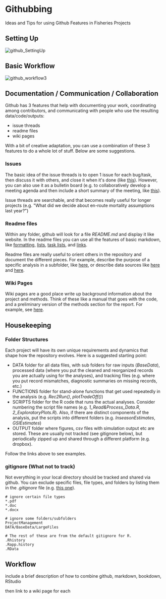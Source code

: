 # Githubbing
Ideas and Tips for using Github Features in Fisheries Projects



## Setting Up



![github_SettingUp](https://user-images.githubusercontent.com/30556192/75281395-15d97200-57c4-11ea-9afa-97f8cca678ff.PNG)

## Basic Workflow


![github_workflow3](https://user-images.githubusercontent.com/30556192/75290986-38748680-57d6-11ea-8b20-f40deaa022ee.PNG)



## Documentation / Communication / Collaboration

Github has 3 features that help with documenting your work, coordinating among contributors, and communicating
with people who use the resulting data/code/outputs:
* issue threads
* readme files
* wiki pages

With a bit of creative adaptation, you can use a combination of these 3 features to do a whole lot of stuff.
Below are some suggestions.


### Issues

The basic idea of the issue threads is to open 1 issue for each bug/task, then discuss it with others, and close it when it's done (like [this](https://github.com/SOLV-Code/Githubbing/issues/11)). However, you can also use it as a bulletin board (e.g. to collaboratively develop a meeting agenda and then include a short summary of the meeting, like [this](https://github.com/SOLV-Code/Githubbing/issues/10)).

Issue threads are searchable, and that becomes really useful for longer projects (e.g. "What did we decide about en-route mortality assumptions last year?")


### Readme files

Within any folder, github will look for a file *README.md* and display it like website. In the readme files you can use all the features of basic markdown, like [formatting](https://github.com/SOLV-Code/Githubbing/issues/6), [lists](https://github.com/SOLV-Code/Githubbing/issues/4), [task lists](https://github.com/SOLV-Code/Githubbing/issues/2), and [links](https://github.com/SOLV-Code/Githubbing/issues/7). 

Readme files are really useful to orient others in the repository and document the different pieces. For example, describe the purpose of a specific analysis in a subfolder, like [here](https://github.com/SOLV-Code/Githubbing/tree/master/SCRIPTS), or describe data sources like [here](https://github.com/SOLV-Code/Githubbing/tree/master/DATA) and [here](https://github.com/SOLV-Code/Githubbing/tree/master/DATA/BaseData).


### Wiki Pages

Wiki pages are a good place write up background information about the project and methods. Think of these like a manual that goes with the code, and a preliminary version of the methods section for the report. For example, see [here](https://github.com/SOLV-Code/Githubbing/wiki/Markdown).


## Housekeeping


### Folder Structures

Each project will have its own unique requirements and dynamics that shape how the repository evolves. Here is a suggested starting point:

* DATA folder for all data files, with sub folders for raw inputs (*BaseData*), processed data (where you put the cleaned and reorganized records you are actually using for the analyses), and tracking files (e.g. where you put record mismatches, diagnostic summaries on missing records, etc.)
* FUNCTIONS folder for stand-alone functions that get used repeatedly in the analysis (e.g. *Rec2Run()*, *plotTradeOff()*)
* SCRIPTS folder for the R code that runs the actual analyses. Consider numbering the script file names (e.g. *1_Read&Process_Data.R*, *2_ExploratoryPlots.R*). Also, if there are distinct components of the analysis, put the scripts into different folders (e.g. *InseasonEstimates*, *GSIEstimates*)
* OUTPUT folder where figures, csv files with simulation output etc are stored. These are usually not tracked (see gitignore below), but periodically zipped up and shared through a different platform (e.g. dropbox).


Follow the links above to see examples.


### gitignore (What not to track)

Not everything in your local directory should be tracked and shared via github. You can exclude specific files, file types, and folders by listing them in the *.gitignore* file (e.g. [this one](https://github.com/SOLV-Code/Githubbing/blob/master/.gitignore)).

```
# ignore certain file types
*.pdf
*.doc
*.docx

# ignore some folders/subfolders
ProjectManagement
DATA/BaseData/LargeFiles

# The rest of these are from the default gitignore for R.
.Rhistory
.Rapp.history
.RData
```



## Workflow

include a brief description of how to combine github, markdown, bookdown, RStudio

then link to a wiki page for each






